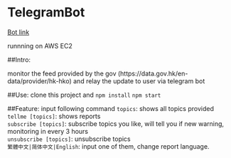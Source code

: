 # TelegramBot


[Bot link](https://telegram.me/EthanWeatherBot)
<p>runnning on AWS EC2</p>

##Intro: 
<p>monitor the feed provided by the gov (https://data.gov.hk/en-data/provider/hk-hko) and relay the update to user via telegram bot</p>

##Use:
clone this project and
``npm install``
``npm start``

##Feature: input following command
``topics``: shows all topics provided <br/>
``tellme [topics]``: shows reports <br/>
``subscribe [topics]``: subscribe topics you like, will tell you if new warning, monitoring in every 3 hours <br/>
``unsubscribe [topics]``: unsubscribe topics <br/>
``繁體中文|简体中文|English``: input one of them, change report language. <br/>
